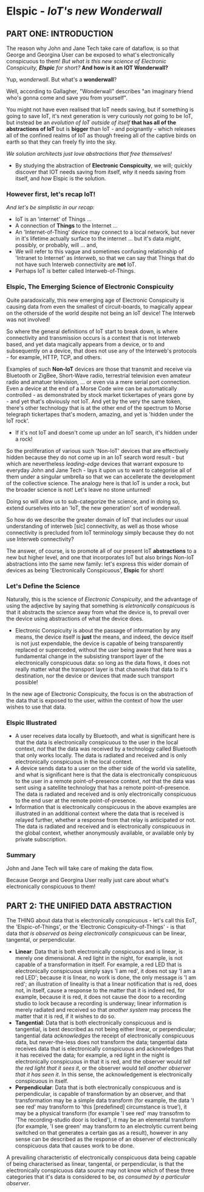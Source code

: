 # Elspic - *IoT's new Wonderwall*

## PART ONE: INTRODUCTION

The reason why John and Jane Tech take care of dataflow, is so that George and Georgina User can be exposed to what's electronically conspicuous to them! *But what is this new science of Electronic Conspicuity, **Elspic** for short?* **And how is it an IOT Wonderwall?**

Yup, *wonderwall*. But what's a **wonderwall**?

Well, according to Gallagher, "Wonderwall" describes "an imaginary friend who's gonna come and save you from yourself".

You might not have even realised that IoT needs saving, but if something is going to save IoT, it's next generation is very curiously *not* going to be IoT, but instead be an *evolution of IoT outside of itself* **that has all of the abstractions of IoT** but is **bigger** than IoT - and poignantly - which releases all of the confined realms of IoT as though freeing all of the captive birds on earth so that they can freely fly into the sky. 

*We solution architects just love abstractions that free themselves!*

- By studying the abstraction of **Electronic Conspicuity**, we will; quickly discover that IOT needs saving from itself, *why* it needs saving from itself, and *how* Elspic is the solution.

### However first, let's recap IoT!

*And let's be *simplistic* in our recap:*

- IoT is an 'internet' of Things ...
- A connection of **Things** to the Internet ...
- An 'Internet-of-Thing' device may connect to a local network, but never in it's lifetime actually surface to the internet ... but it's data *might*, possibly, or probably, will ... and,
- We will refer to this vague and sometimes confusing relationship of 'Intranet to Internet' as *Interweb*, so that we can say that Things that do not have such Interweb connectivity are **not** IoT.
- Perhaps IoT is better called Interweb-of-Things.

### Elspic, The Emerging Science of Electronic Conspicuity

Quite paradoxically, this new emerging age of Electronic Conspicuity is causing data from even the smallest of circuit-boards, to magically appear on the otherside of the world despite not being an IoT device! The Interweb was not involved!

So where the general definitions of IoT start to break down, is where connectivity and transmission occurs is a context that is not Interweb based, and yet data magically appears from a device, or to and subsequently on a device, that does not use any of the Interweb's protocols - for example, HTTP, TCP, and others.

Examples of such **Non-IoT** devices are those that transmit and receive via Bluetooth or ZigBee, Short-Wave radio, terrestrial television even amateur radio and amatuer television, ... or even via a mere serial port connection. Even a device at the end of a Morse Code wire can be automatically controlled - as demonstrated by stock market tickertapes of years gone by - and yet that's obviously not IoT. And yet by the very the same token, there's other technology that is at the other end of the spectrum to Morse telegraph tickertapes that's modern, amazing, and yet is 'hidden under the IoT rock'.

- If it's not IoT and doesn't come up under an IoT search, it's hidden under a rock!

So the proliferation of various such 'Non-IoT' devices that are effectively hidden because they do not come up in an IoT search word result - but which are nevertheless *leading-edge* devices that warrant exposure to everyday John and Jane Tech - lays it upon us to want to categorise all of them under a singular umbrella so that we can accellerate the development of the collective science. The analogy here is that IoT is under a rock, but the broader science is not! Let's leave no stone unturned!

Doing so will allow us to sub-categorize the science, and in doing so, extend ourselves into an 'IoT, the new generation' sort of wonderwall.

So how do we describe the greater domain of IoT that includes our usual understanding of interweb [sic] connectivity, as well as those whose connectivity is precluded from IoT terminology simply because they do not use Interweb connectivity? 

The answer, of course, is to promote all of our present IoT **abstractions** to a new but higher level, and one that incorporates IoT but also brings Non-IoT abstractions into the same new family: let's express this wider domain of devices as being 'Electronically Conspicuous', **Elspic** for short!

### Let's Define the Science

Naturally, this is the science of *Electronic Conspicuity*, and the advantage of using the adjective by saying that something is *eletronically conspicuous* is that it abstracts the science away from what the device is, to prevail over the device using abstractions of what the device does. 

- Electronic Conspicuity is about the passage of information by any means, the device itself is **just** the means, and indeed, the device itself is not just expendable, the device is capable of being transparently replaced or superceded, without the user being aware that here was a fundamental change in the subsisting transport layer of the electronically conspicuous data: so long as the data flows, it does not really matter what the transport layer is that channels that data to it's destination, nor the device or devices that made such transport possible!

In the new age of Electronic Conspicuity, the focus is on the abstraction of the data that is exposed to the user, within the context of how the user wishes to use that data.

### Elspic Illustrated 

- A user receives data locally by Bluetooth, and what is significant here is that the data is electronically conspicuous to the user in the local context, *not* that the data was received by a technology called Bluetooth that only works locally. The data is radiated and received and is only electronically conspicuous in the local context.
- A device sends data to a user on the other side of the world via satellite, and what is significant here is that the data is electronically conspicuous to the user in a remote point-of-presence context, *not* that the data was sent using a satellite technology that has a remote point-of-presence. The data is radiated and received and is only electronically conspicuous to the end user at the remote point-of-presence.
- Information that is electronically conspicuous in the above examples are illustrated in an additional context where the data that is received is relayed further, whether a response from that relay is anticipated or not. The data is radiated and received and is electronically conspicuous in the global context, whether anonymously available, or available only by private subscription.

### Summary

John and Jane Tech will take care of making the data flow.

Because George and Georgina User really just care about what's electronically conspicuous to them! 

## PART 2: THE UNIFIED DATA ABSTRACTION

The THING about data that is electronically conspicuous - let's call this EoT, the 'Elspic-of-Things', or the 'Electronic Conspicuity-of-Things' - is that data *that is observed as being electronically conspicuous* can be linear, tangental, or perpendicular.

- **Linear**: Data that is both electronically conspicuous and is linear, is merely one dimensional. A red light in the night, for example, is not capable of a transformation in itself. For example, a red LED that is electronically conspicuous simply says 'I am red', it does not say 'I am a red LED'; because it is linear, no work is done, the only message is 'I am red'; an illustration of lineality is that a linear notification that is red, does not, in itself, cause a response to the matter that it is indeed red, for example, because it is red, it does not cause the door to a recording studio to lock because a recording is underway; linear information is merely radiated and received so that *another system* may process the matter that it is red, if it wishes to do so.
- **Tangential**: Data that is both electronically conspicuous and is tangential, is best described as not being either linear, or perpendicular; tangential data *acknowledges* the receipt of electronically conspicuous data, but never-the-less does not transform the data; tangential data receives data that is electronically conspicuous and acknowledges that it has received the data; for example, a red light in the night is electronically conspicuous in that it is red, and the observer would *tell the red light that it sees it*, or the observer would *tell another observer that it has seen it*. In this sense, the acknowledgement is electronically conspicuous in itself.
- **Perpendicular**: Data that is both electronically conspicuous and is perpendicular, is capable of transformation by an observer, and that transformation may be a simple data transform (for example, the data 'I see red' may transform to 'this [predefined] circumstance is true'), it may be a physical transform (for example 'I see red' may transofrm to 'The recording-studio door is locked'), it may be an elemental transform (for example, 'I see green' may transform to an electrolytic current being switched on that generates a certain gas as a result), however in any sense can be described as the response of an observer of electronically conspicuous data that causes work to be done. 

A prevailing characteristic of electronically conspicuous data being capable of being characterised as linear, tangental, or perpendicular, is that the electronically conspicuous data source may not know which of these three categories that it's data is considered to be, *as consumed by a particular observer*.
